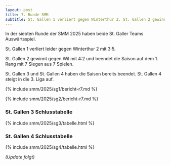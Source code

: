 ```yaml
---
layout: post
title: 7. Runde SMM
subtitle: St. Gallen 1 verliert gegen Winterthur 2. St. Gallen 2 gewinnt gegen Wil.
---
```


In der siebten Runde der SMM 2025 haben beide St. Galler Teams Auswärtsspiel.

St. Gallen 1 verliert leider gegen Winterthur 2 mit 3:5.

St. Gallen 2 gewinnt gegen Wil mit 4:2 und beendet die Saison auf dem 1. Rang mit 7 Siegen aus 7 Spielen.

St. Gallen 3 und St. Gallen 4 haben die Saison bereits beendet. St. Gallen 4 steigt in die 3. Liga auf.

{% include smm/2025/sg1/bericht-r7.md %}

{% include smm/2025/sg2/bericht-r7.md %}

### St. Gallen 3 Schlusstabelle

{% include smm/2025/sg3/tabelle.html %}

### St. Gallen 4 Schlusstabelle

{% include smm/2025/sg4/tabelle.html %}

_(Update folgt)_

<style>
table th, table td:nth-of-type(4) {
    white-space: nowrap;
}
</style>
